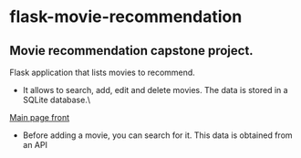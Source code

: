 # flask-movie-recommendation
## Movie recommendation capstone project.

Flask application that lists movies to recommend. 

- It allows to search, add, edit and delete movies. The data is stored in a SQLite database.\

[Main page front](./app_images/main_front.jpeg)

- Before adding a movie, you can search for it. This data is obtained from an API
